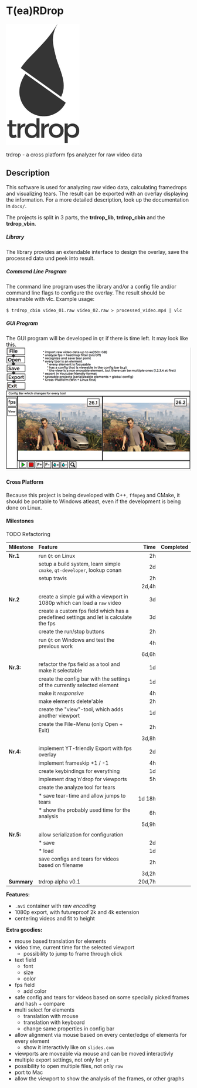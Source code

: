 # T(ea)RDrop 
<img src="images/trdrop_logo_text.png" alt="Teardrop logo" width="200" height="330">

trdrop - a cross platform fps analyzer for raw video data

## Description

This software is used for analyzing raw video data, calculating framedrops and visualizing tears.
The result can be exported with an overlay displaying the information. For a more detailed description, look up the documentation in `docs/`.

The projects is split in 3 parts, the **trdrop\_lib**, **trdrop\_cbin** and the **trdrop\_vbin**.

##### Library
The library provides an extendable interface to design the overlay, save the processed data und peek into result.

##### Command Line Program
The command line program uses the library and/or a config file and/or command line flags to configure the overlay. The result should be streamable with vlc. Example usage:

```
$ trdrop_cbin video_01.raw video_02.raw > processed_video.mp4 | vlc
```  

##### GUI Program
The GUI program will be developed in `Qt` if there is time left. It may look like this.
![This is a the pitch screenshot](images/trdrop_pitch.png "Pitch Scetch")

#### Cross Platform

Because this project is being developed with C++, `ffmpeg` and CMake, it should be portable to Windows atleast, even if the development is being done on Linux.

#### Milestones

TODO Refactoring

| Milestone     | Feature         											  								  | Time  | Completed |
| ------------- |:----------------											  								  | -----:|----------:|
| **Nr.1**      | run `Qt` on Linux 											  							  |    2h |           |
| 			    | setup a build system, learn simple `cmake`, `qt-developer`, lookup conan 					  |    2d |			  |
| 			    | setup travis      										  								  |    2h |			  |
| 			    | 														      								  | 2d,4h |			  |
| 			    | 														      								  |       |			  |
| **Nr.2**      | create a simple gui with a viewport in 1080p which can load a `raw` video 				  |    3d |           |
| 			    | create a custom fps field which has a predefined settings and let is calculate the fps      |    3d |			  |
| 			    | create the run/stop buttons     				   			  				     			  |    2h |			  |
| 			    | run `Qt` on Windows and test the previous work     			  			     			  |    4h |			  |
| 			    | 														      								  | 6d,6h |			  |
| 			    | 														      								  |       |			  |
| **Nr.3:**	    | refactor the fps field as a tool and make it selectable     				     			  |    1d |			  |
| 			    | create the config bar with the settings of the currently selected element      			  |    1d |			  |
| 			    | make it *responsive*      	 						   									  |    4h |			  |
| 			    | make elements delete'able      						   									  |    2h |			  |
| 			    | create the "view"-tool, which adds another viewport      									  |    1d |			  |
| 			    | create the File-Menu (only Open + Exit)             		  								  |    2h |			  |
| 			    | 														      								  | 3d,8h |			  |
| 			    | 														      								  |       |			  |
| **Nr.4:**     | implement YT-friendly Export with fps overlay       		  								  |    2d |			  |
| 			    | implement frameskip +1 / -1     	 	   	    	  		  								  |    4h |			  |
| 			    | create keybindings for everything        	    	  		  								  |    1d |			  |
| 			    | implement drag'n'drop for viewports      	    	  		  								  |    5h |			  |
| 			    | create the analyze tool for tears        	    	  		  								  |       |			  |
| 			    | * save tear-time and allow jumps to tears     	  		  								  | 1d 18h|			  |
| 			    | * show the probably used time for the analysis      		  								  |    6h |			  |
| 			    | 														      								  | 5d,9h |			  |
| 			    | 														      								  |       |			  |
| **Nr.5:**     | allow serialization for configuration					      								  |       |			  |
| 			    | * save      								  												  |    2d |			  |
| 			    | * load      								  												  |    1d |			  |
| 			    | save configs and tears for videos based on filename	      								  |    2h |			  |
| 			    | 														      								  |  3d,2h|			  |
|**Summary**    | trdrop alpha v0.1										      								  | 20d,7h|			  |
**Features:**
* `.avi` container with raw *encoding* 
* 1080p export, with futureproof 2k and 4k extension
* centering videos and fit to height


**Extra goodies:**
* mouse based translation for elements
* video time, current time for the selected viewport
	* possibility to jump to frame through click
* text field
	* font
	* size
	* color
* fps field
	* add color
* safe config and tears for videos based on some specially picked frames and hash + compare
* multi select for elements
	* translation with mouse
	* translation with keyboard
 	* change same properties in config bar
* allow alignment via mouse based on every center/edge of elements for every element
	* show it interactivly like on `slides.com`
* viewports are moveable via mouse and can be moved interactivly
* multiple export settings, not only for `yt`
* possibility to open multiple files, not only `raw`
* port to Mac
* allow the viewport to show the analysis of the frames, or other graphs

